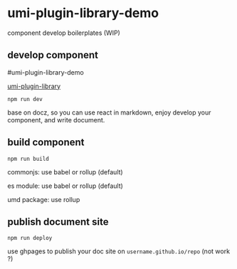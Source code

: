 # umi-plugin-library-demo
component develop boilerplates (WIP)

## develop component

#umi-plugin-library-demo

[umi-plugin-library](https://github.com/umijs/umi-plugin-library)


`npm run dev`

base on docz, so you can use react in markdown, enjoy develop your component, and write document.

## build component

`npm run build`

commonjs: use babel or rollup (default)

es module: use babel or rollup (default)

umd package: use rollup

## publish document site

`npm run deploy`

use ghpages to publish your doc site on `username.github.io/repo` (not work ?) 
